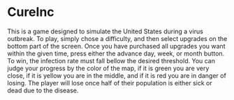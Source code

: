 # CureInc
This is a game designed to simulate the United States during a virus outbreak.
To play, simply chose a difficulty, and then select upgrades on the bottom part of the screen.
Once you have purchased all upgrades you want within the given time, press either the advance day, week, or month button.
To win, the infection rate must fall bellow the desired threshold. 
You can judge your progress by the color of the map, if it is green you are very close, if it is yellow you are in the middle, and if it is red you are in danger of losing.
The player will lose once half of their population is either sick or dead due to the disease.
